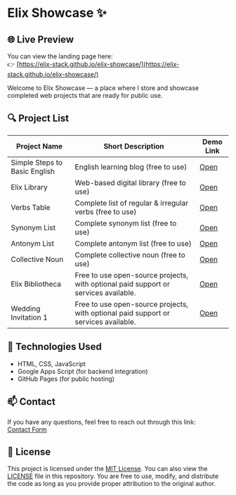# Elix Showcase ✨

## 🌐 Live Preview

You can view the landing page here:  
👉 [https://elix-stack.github.io/elix-showcase/](https://elix-stack.github.io/elix-showcase/)

Welcome to Elix Showcase — a place where I store and showcase completed web projects that are ready for public use.

## 🔍 Project List

| Project Name                  | Short Description                                                                  | Demo Link                                                 |
|-------------------------------|------------------------------------------------------------------------------------|-----------------------------------------------------------|
| Simple Steps to Basic English | English learning blog (free to use)                                                | [Open](http://muhammad.ali.yusufec@blogspot.com)          |
| Elix Library                  | Web-based digital library (free to use)                                            | [Open](https://elix-stack.github.io/elix-digital-library/)|
| Verbs Table                   | Complete list of regular & irregular verbs (free to use)                           | [Open](https://elix-stack.github.io/verbs-table/)         |
| Synonym List                  | Complete synonym list (free to use)                                                | [Open](https://elix-stack.github.io/synonym-list/)        |
| Antonym List                  | Complete antonym list (free to use)                                                | [Open](https://elix-stack.github.io/antonym-list/)        |
| Collective Noun               | Complete collective noun (free to use)                                             | [Open](https://elix-stack.github.io/collective-noun/)     |
| Elix Bibliotheca              | Free to use open-source projects, with optional paid support or services available.| [Open](https://elix-stack.github.io/elix-bibliotheca/)    |
| Wedding Invitation 1          | Free to use open-source projects, with optional paid support or services available.| [Open](https://elix-stack.github.io/wedding-invitation-1/)|

## 🚀 Technologies Used

- HTML, CSS, JavaScript  
- Google Apps Script (for backend integration)  
- GitHub Pages (for public hosting)

## 📫 Contact

If you have any questions, feel free to reach out through this link:  
[Contact Form](https://elix-stack.github.io/elix-showcase/projects/contactForm/contactForm.html)

## 📝 License

This project is licensed under the [MIT License](https://opensource.org/licenses/MIT). You can also view the [LICENSE](LICENSE) file in this repository. You are free to use, modify, and distribute the code as long as you provide proper attribution to the original author.
